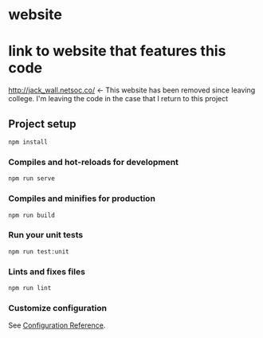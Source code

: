 # website

# link to website that features this code
http://jack_wall.netsoc.co/ <- This website has been removed since leaving college. I'm leaving the code in the case that I return to this project

## Project setup
```
npm install
```

### Compiles and hot-reloads for development
```
npm run serve
```

### Compiles and minifies for production
```
npm run build
```

### Run your unit tests
```
npm run test:unit
```

### Lints and fixes files
```
npm run lint
```

### Customize configuration
See [Configuration Reference](https://cli.vuejs.org/config/).

